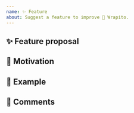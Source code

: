 ```yaml
---
name: ✨ Feature
about: Suggest a feature to improve 🌯 Wrapito.
---
```


## ✨ Feature proposal
<!--- A clear description of the feature or enhancement wanted in 🌯 Wrapito -->

## 🎯 Motivation
<!--- Why would you like to see added to 🌯 Wrapito? -->

## 👀 Example
<!--- How would this new feature be used? Please provide an example of how this feature would be used. -->

## 💬 Comments
<!--- Is it necessary any context for this new feature?
Do you have any clarification related to the code? -->
